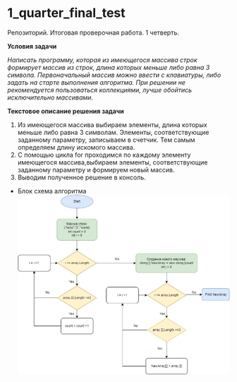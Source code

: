 # 1_quarter_final_test
Репозиторий. Итоговая проверочная работа. 1 четверть.

**Условия задачи**

*Написать программу, которая из имеющегося массива строк формирует массив из строк, длина которых меньше либо равна 3 символа. Первоначальный массив можно ввести с клавиатуры, либо задать на старте выполнения алгоритма. При решении не рекомендуется пользоваться коллекциями, лучше обойтись исключительно массивами.*

__Текстовое описание решения задачи__

1. Из имеющегося массива выбираем элементы, длина которых меньше либо равна 3 символам. Элементы, соответствующие заданному параметру, записываем в счетчик. Тем самым определяем длину искомого массива. 
2. С помощью цикла for проходимся по каждому элементу имеющегося массива,выбираем элементы, соответствующие заданному параметру и формируем новый массив.
3. Выводим полученное решение в консоль.

* Блок схема алгоритма ![Блок-схема](Block-skhema.jpg)


